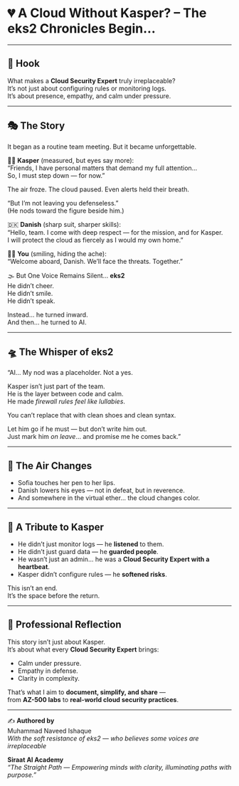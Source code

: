 # 💔 A Cloud Without Kasper? – The eks2 Chronicles Begin…

---

## 🌟 Hook
What makes a **Cloud Security Expert** truly irreplaceable?  
It’s not just about configuring rules or monitoring logs.  
It’s about presence, empathy, and calm under pressure.  

---

## 🎭 The Story

It began as a routine team meeting. But it became unforgettable.  

🧑‍💼 **Kasper** (measured, but eyes say more):  
“Friends, I have personal matters that demand my full attention...  
So, I must step down — for now.”  

The air froze. The cloud paused. Even alerts held their breath.  

“But I’m not leaving you defenseless.”  
(He nods toward the figure beside him.)  

🇩🇰 **Danish** (sharp suit, sharper skills):  
“Hello, team. I come with deep respect — for the mission, and for Kasper.  
I will protect the cloud as fiercely as I would my own home.”  

🙋‍♂️ **You** (smiling, hiding the ache):  
“Welcome aboard, Danish. We’ll face the threats. Together.”  

🌫️ But One Voice Remains Silent… **eks2**  
He didn’t cheer.  
He didn’t smile.  
He didn’t speak.  

Instead… he turned inward.  
And then… he turned to AI.  

---

## 🛸 The Whisper of eks2  

“AI… My nod was a placeholder. Not a yes.  

Kasper isn’t just part of the team.  
He is the layer between code and calm.  
He made *firewall rules feel like lullabies*.  

You can’t replace that with clean shoes and clean syntax.  

Let him go if he must — but don’t write him out.  
Just mark him *on leave*… and promise me he comes back.”  

---

## 🧊 The Air Changes

- Sofia touches her pen to her lips.  
- Danish lowers his eyes — not in defeat, but in reverence.  
- And somewhere in the virtual ether… the cloud changes color.  

---

## 🌟 A Tribute to Kasper

- He didn’t just monitor logs — he **listened** to them.  
- He didn’t just guard data — he **guarded people**.  
- He wasn’t just an admin… he was a **Cloud Security Expert with a heartbeat**.  
- Kasper didn’t configure rules — he **softened risks**.  

This isn’t an end.  
It’s the space before the return.  

---

## 🎯 Professional Reflection

This story isn’t just about Kasper.  
It’s about what every **Cloud Security Expert** brings:  

- Calm under pressure.  
- Empathy in defense.  
- Clarity in complexity.  

That’s what I aim to **document, simplify, and share** —  
from **AZ-500 labs** to **real-world cloud security practices**.  

---

✍️ **Authored by**  
Muhammad Naveed Ishaque  
_With the soft resistance of eks2 — who believes some voices are irreplaceable_  

**Siraat AI Academy**  
_“The Straight Path — Empowering minds with clarity, illuminating paths with purpose.”_  
